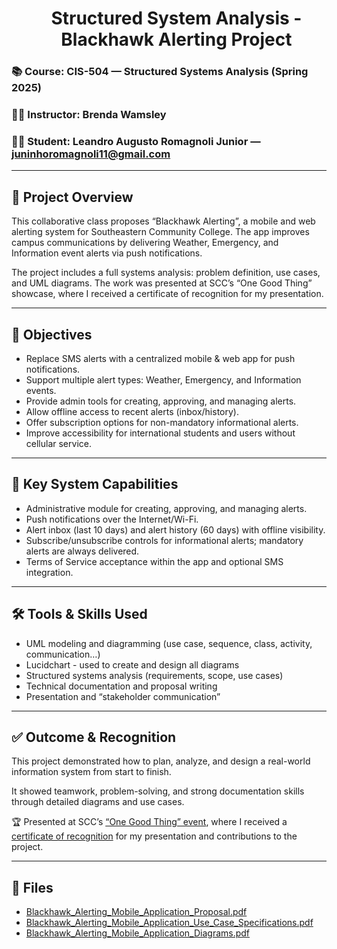 <div id="user-content-toc"> 
  <ul align="center" style="list-style: none;"> 
    <summary> 
      <h1> Structured System Analysis - Blackhawk Alerting Project </h1> 
    </summary> 
  </ul> 
</div>

### 📚 Course: CIS-504 — Structured Systems Analysis (Spring 2025)
### 👩‍🏫 Instructor: Brenda Wamsley  
### 👨‍🎓 Student: Leandro Augusto Romagnoli Junior — juninhoromagnoli11@gmail.com

---

## 🏢 Project Overview
This collaborative class proposes “Blackhawk Alerting”, a mobile and web alerting system for Southeastern Community College. The app improves campus communications by delivering Weather, Emergency, and Information event alerts via push notifications.

The project includes a full systems analysis: problem definition, use cases, and UML diagrams. The work was presented at SCC’s “One Good Thing” showcase, where I received a certificate of recognition for my presentation.

---

## 🎯 Objectives
* Replace SMS alerts with a centralized mobile & web app for push notifications.  
* Support multiple alert types: Weather, Emergency, and Information events.  
* Provide admin tools for creating, approving, and managing alerts.  
* Allow offline access to recent alerts (inbox/history).  
* Offer subscription options for non-mandatory informational alerts.  
* Improve accessibility for international students and users without cellular service.

---

## 🧩 Key System Capabilities
* Administrative module for creating, approving, and managing alerts.  
* Push notifications over the Internet/Wi-Fi.
* Alert inbox (last 10 days) and alert history (60 days) with offline visibility.  
* Subscribe/unsubscribe controls for informational alerts; mandatory alerts are always delivered.  
* Terms of Service acceptance within the app and optional SMS integration.

---

## 🛠️ Tools & Skills Used
* UML modeling and diagramming (use case, sequence, class, activity, communication…)  
* Lucidchart - used to create and design all diagrams
* Structured systems analysis (requirements, scope, use cases)  
* Technical documentation and proposal writing  
* Presentation and “stakeholder communication”

---

## ✅ Outcome & Recognition
This project demonstrated how to plan, analyze, and design a real-world information system from start to finish.

It showed teamwork, problem-solving, and strong documentation skills through detailed diagrams and use cases.

🏆 Presented at SCC’s [“One Good Thing” event](One_Good_Thing_Activity.jpg), where I received a [certificate of recognition](One_Good_Thing_Certification.jpg) for my presentation and contributions to the project.

---

## 📎 Files 
- [Blackhawk_Alerting_Mobile_Application_Proposal.pdf](Blackhawk_Alerting_Mobile_Application_Proposal.pdf) 
- [Blackhawk_Alerting_Mobile_Application_Use_Case_Specifications.pdf](Blackhawk_Alerting_Mobile_Application_Use_Case_Specifications.pdf)  
- [Blackhawk_Alerting_Mobile_Application_Diagrams.pdf](Blackhawk_Alerting_Mobile_Application_Diagrams.pdf)


